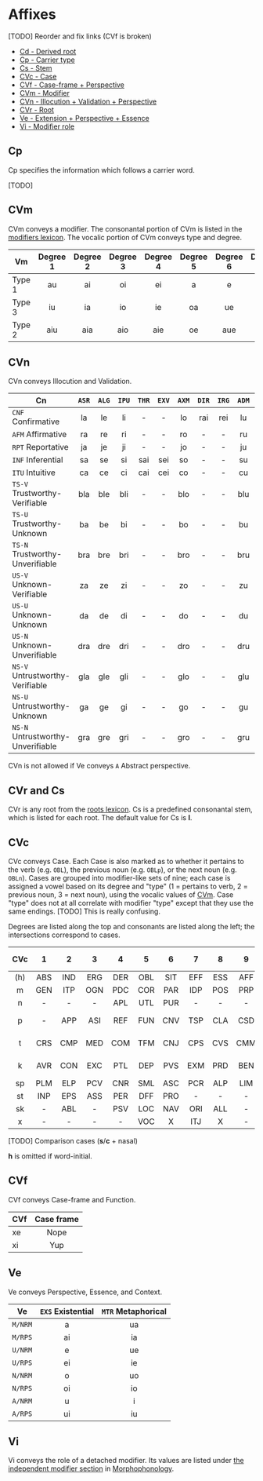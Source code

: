 # Affixes

[TODO] Reorder and fix links (CVf is broken)

* [Cd - Derived root](#cr-and-cs)
* [Cp - Carrier type](#cp)
* [Cs - Stem](#cvr-and-cs)
* [CVc - Case](#cvc)
* [CVf - Case-frame + Perspective](#vf)
* [CVm - Modifier](#cvm)
* [CVn - Illocution + Validation + Perspective](#cvn)
* [CVr - Root](#cvr-and-cs)
* [Ve - Extension + Perspective + Essence](#ve)
* [Vi - Modifier role](#vi)

## Cp

Cp specifies the information which follows a carrier word.

[TODO]

## CVm

CVm conveys a modifier. The consonantal portion of CVm is listed in the [modifiers lexicon](modifiers.md). The vocalic portion of CVm conveys type and degree.

| Vm     | Degree 1 | Degree 2 | Degree 3 | Degree 4 | Degree 5 | Degree 6 | Degree 7 | Degree 8 | Degree 9 |
|--------|:--------:|:--------:|:--------:|:--------:|:--------:|:--------:|:--------:|:--------:|:--------:|
| Type 1 |    au    |    ai    |    oi    |    ei    |    a     |    e     |    o     |    i     |    u     |
| Type 3 |    iu    |    ia    |    io    |    ie    |    oa    |    ue    |    uo    |    ua    |    ui    |
| Type 2 |   aiu    |   aia    |   aio    |   aie    |    oe    |   aue    |   auo    |   aua    |   aui    |

## CVn

CVn conveys Illocution and Validation.

| Cn                                | `ASR` | `ALG` | `IPU` | `THR` | `EXV` | `AXM` | `DIR` | `IRG` | `ADM` | `HOR` | `DEC` |
|-----------------------------------|:-----:|:-----:|:-----:|:-----:|:-----:|:-----:|:-----:|:-----:|:-----:|:-----:|:-----:|
| `CNF` Confirmative                |  la   |  le   |  li   |   -   |   -   |  lo   |  rai  |  rei  |  lu   |  lai  |  lei  |
| `AFM` Affirmative                 |  ra   |  re   |  ri   |   -   |   -   |  ro   |   -   |   -   |  ru   |   -   |   -   |
| `RPT` Reportative                 |  ja   |  je   |  ji   |   -   |   -   |  jo   |   -   |   -   |  ju   |   -   |   -   |
| `INF` Inferential                 |  sa   |  se   |  si   |  sai  |  sei  |  so   |   -   |   -   |  su   |   -   |   -   |
| `ITU` Intuitive                   |  ca   |  ce   |  ci   |  cai  |  cei  |  co   |   -   |   -   |  cu   |   -   |   -   |
| `TS-V` Trustworthy-Verifiable     |  bla  |  ble  |  bli  |   -   |   -   |  blo  |   -   |   -   |  blu  |   -   |   -   |
| `TS-U` Trustworthy-Unknown        |  ba   |  be   |  bi   |   -   |   -   |  bo   |   -   |   -   |  bu   |   -   |   -   |
| `TS-N` Trustworthy-Unverifiable   |  bra  |  bre  |  bri  |   -   |   -   |  bro  |   -   |   -   |  bru  |   -   |   -   |
| `US-V` Unknown-Verifiable         |  za   |  ze   |  zi   |   -   |   -   |  zo   |   -   |   -   |  zu   |   -   |   -   |
| `US-U` Unknown-Unknown            |  da   |  de   |  di   |   -   |   -   |  do   |   -   |   -   |  du   |   -   |   -   |
| `US-N` Unknown-Unverifiable       |  dra  |  dre  |  dri  |   -   |   -   |  dro  |   -   |   -   |  dru  |   -   |   -   |
| `NS-V` Untrustworthy-Verifiable   |  gla  |  gle  |  gli  |   -   |   -   |  glo  |   -   |   -   |  glu  |   -   |   -   |
| `NS-U` Untrustworthy-Unknown      |  ga   |  ge   |  gi   |   -   |   -   |  go   |   -   |   -   |  gu   |   -   |   -   |
| `NS-N` Untrustworthy-Unverifiable |  gra  |  gre  |  gri  |   -   |   -   |  gro  |   -   |   -   |  gru  |   -   |   -   |

CVn is not allowed if Ve conveys `A` Abstract perspective.

## CVr and Cs

CVr is any root from the [roots lexicon](roots.md). Cs is a predefined consonantal stem, which is listed for each root. The default value for Cs is **l**.

## CVc

CVc conveys Case. Each Case is also marked as to whether it pertains to the verb (e.g. `OBL`), the previous noun (e.g. `OBLp`), or the next noun (e.g. `OBLn`). Cases are grouped into modifier-like sets of nine; each case is assigned a vowel based on its degree and "type" (1 = pertains to verb, 2 = previous noun, 3 = next noun), using the vocalic values of [CVm](#cvm). Case "type" does not at all correlate with modifier "type" except that they use the same endings. [TODO] This is really confusing.

Degrees are listed along the top and consonants are listed along the left; the intersections correspond to cases.

| CVc |  1  |  2  |  3  |  4  |  5  |  6  |  7  |  8  |  9  | Case category |
|:---:|:---:|:---:|:---:|:---:|:---:|:---:|:---:|:---:|:---:|---------------|
| (h) | ABS | IND | ERG | DER | OBL | SIT | EFF | ESS | AFF | Transrelative |
|  m  | GEN | ITP | OGN | PDC | COR | PAR | IDP | POS | PRP | Possessive    |
|  n  |  -  |  -  |  -  | APL | UTL | PUR |  -  |  -  |  -  | Utilitative   |
|  p  |  -  | APP | ASI | REF | FUN | CNV | TSP | CLA | CSD | Associative 1 |
|  t  | CRS | CMP | MED | COM | TFM | CNJ | CPS | CVS | CMM | Associative 2 |
|  k  | AVR | CON | EXC | PTL | DEP | PVS | EXM | PRD | BEN | Associative 3 |
| sp  | PLM | ELP | PCV | CNR | SML | ASC | PCR | ALP | LIM | Temporal 1    |
| st  | INP | EPS | ASS | PER | DFF | PRO |  -  |  -  |  -  | Temporal 2    |
| sk  |  -  | ABL |  -  | PSV | LOC | NAV | ORI | ALL |  -  | Spatial       |
|  x  |  -  |  -  |  -  |  -  | VOC |  X  | ITJ |  X  |  -  | Interjective  |

[TODO] Comparison cases (**s**/**c** + nasal)

**h** is omitted if word-initial.

## CVf

CVf conveys Case-frame and Function.

| CVf | Case frame |
|-----|:----------:|
| xe  |    Nope    |
| xi  |    Yup     |

## Ve

Ve conveys Perspective, Essence, and Context.

| Ve      | `EXS` Existential | `MTR` Metaphorical |
|---------|:-----------------:|:------------------:|
| `M/NRM` |         a         |         ua         |
| `M/RPS` |        ai         |         ia         |
| `U/NRM` |         e         |         ue         |
| `U/RPS` |        ei         |         ie         |
| `N/NRM` |         o         |         uo         |
| `N/RPS` |        oi         |         io         |
| `A/NRM` |         u         |         i          |
| `A/RPS` |        ui         |         iu         |

## Vi

Vi conveys the role of a detached modifier. Its values are listed under [the independent modifier section](morphophonology.md#independent-modifier) in [Morphophonology](morphophonology.md).
